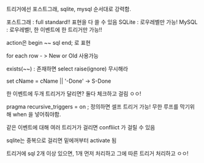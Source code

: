 트리거에선 포스트그래, sqlite, mysql 순서대로 강력함.

포스트그래 : full standard!! 표현을 다 쓸 수 있음
SQLite : 로우레벨만 가능!
MySQL : 로우레벨!, 한 이벤트에 한 트리거만 가능!!

action은
begin
~~ sql
end; 로 표현

for each row - > New or Old 사용가능

exists(~~) : 존재하면
select raise(ignore) 무시해라

set cName = cName || '-Done' -> S-Done

한 이벤트에 두개 트리거가 달리면? 둘다 체크하고 걸림 ㅇㅇ!

pragma recursive_triggers = on ; 정의하면 셀프 트리거 가능!
무한 루프를 막기위해 when 을 넣어줘야함.

같은 이벤트에 대해 여러 트리거가 걸리면 confliict 가 걸릴 수 있음

sqlite는 중복으로 걸리면 밑에꺼부터 activate 됨

트리거에 sql 2개 이상 있으면, 1개 먼저 처리하고 그에 따른 트리거 처리하고 ㅇㅇ!
